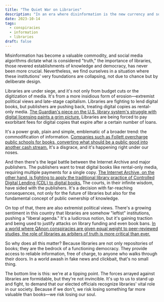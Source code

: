```yaml
---
title: "The Quiet War on Libraries"
description: "In an era where disinformation is the new currency and social media algorithms determine what is \"true,\" the necessity of libraries has never been more pressing. Yet, here we are, watching the very foundations of these institutions crumble, not by accident, but by design."
date: 2023-10-14
tags:
  - conspiracies
  - information
  - libraries
draft: false
---
```



Misinformation has become a valuable commodity, and social media algorithms dictate what is considered "truth," the importance of libraries, those revered establishments of knowledge and democracy, has never been more crucial. Nevertheless, we find ourselves in a situation where these institutions' very foundations are collapsing, not due to chance but by deliberate design.

Libraries are under siege, and it's not only from budget cuts or the digitization of media. It's from a more insidious form of erosion—extremist political views and late-stage capitalism. Libraries are fighting to lend digital books, but publishers are pushing back, treating digital copies as rental-only media. [The Guardian's piece on the U.S. library system's struggle with digital licensing paints a grim picture.](https://www.theguardian.com/commentisfree/2023/oct/09/us-library-system-attack-digital-licensing) Libraries are being forced to pay exorbitant fees for digital copies that expire after a certain number of loans.

It's a power grab, plain and simple, emblematic of a broader trend: the commodification of information. [Companies such as Follett overcharge public schools for books, converting what should be a public good into another cash stream.](https://newrepublic.com/article/160649/book-companies-follett-overcharge-public-schools) It's a disgrace, and it's happening right under our noses.

And then there's the legal battle between the Internet Archive and major publishers. The publishers want to treat digital books like rental-only media, requiring multiple payments for a single copy. [The Internet Archive, on the other hand, is fighting to apply the traditional library practice of Controlled Digital Lending (CDL) to digital books.](https://www.thenation.com/article/culture/internet-archive-lawsuit-libraries-books/) The courts, in their infinite wisdom, have sided with the publishers. It's a decision with far-reaching consequences, not only for the future of libraries but also for the fundamental concept of public ownership of knowledge.

On top of that, there are also extremist political views. There's a growing sentiment in this country that libraries are somehow "leftist" institutions, pushing a "liberal agenda." It's a ludicrous notion, but it's gaining traction and being used to justify attacks on library funding and even book bans. [In a world where QAnon conspiracies are given equal weight to peer-reviewed studies, the role of libraries as arbiters of truth is more critical than ever.](https://www.theguardian.com/us-news/2023/aug/16/qanon-conspiracy-theory-sound-of-freedom-trump-desantis)

So why does all this matter? Because libraries are not only repositories of books; they are the bedrock of a functioning democracy. They provide access to reliable information, free of charge, to anyone who walks through their doors. In a world awash in fake news and clickbait, that's no small thing.

The bottom line is this: we're at a tipping point. The forces arrayed against libraries are formidable, but they're not invincible. It's up to us to stand up and fight, to demand that our elected officials recognize libraries' vital role in our society. Because if we don't, we risk losing something far more valuable than books—we risk losing our soul.